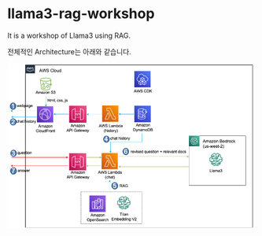 # llama3-rag-workshop
It is a workshop of Llama3 using RAG.


전체적인 Architecture는 아래와 같습니다.

<img src="./images/basic-architecture.png" width="800">
   
